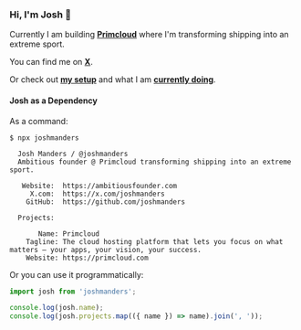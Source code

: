### Hi, I'm Josh 👋

Currently I am building [**Primcloud**](https://primcloud.com 'Primcloud - The cloud hosting platform that lets you focus on what matters — your apps, your vision, your success.') where I'm transforming shipping into an extreme sport.

You can find me on [**X**](https://x.com/joshmanders 'Me on X').

Or check out [**my setup**](https://joshmanders.com/uses 'My setup') and what I am [**currently doing**](https://joshmanders.com/now 'What I am currently doing').

#### Josh as a Dependency

As a command:

```
$ npx joshmanders

  Josh Manders / @joshmanders
  Ambitious founder @ Primcloud transforming shipping into an extreme sport.

   Website:  https://ambitiousfounder.com
     X.com:  https://x.com/joshmanders
    GitHub:  https://github.com/joshmanders

  Projects:

       Name: Primcloud
    Tagline: The cloud hosting platform that lets you focus on what matters — your apps, your vision, your success.
    Website: https://primcloud.com
```

Or you can use it programmatically:

```typescript
import josh from 'joshmanders';

console.log(josh.name);
console.log(josh.projects.map(({ name }) => name).join(', '));
```
